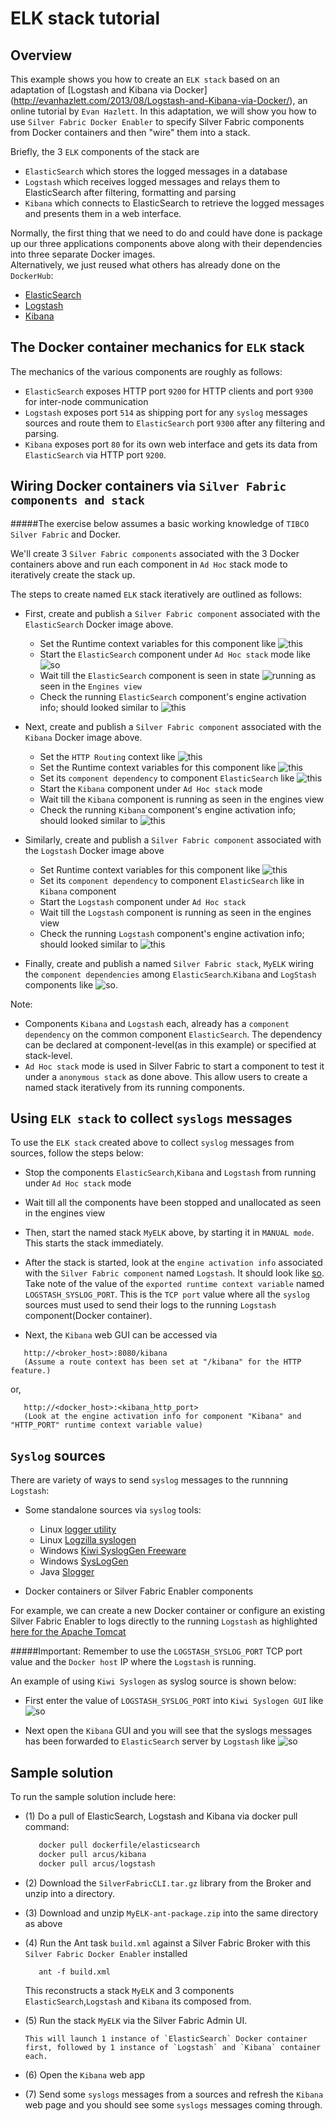 ELK stack tutorial
==================

Overview
----------

This example shows you how to create an `ELK stack` based on an adaptation of [Logstash and Kibana via Docker] (http://evanhazlett.com/2013/08/Logstash-and-Kibana-via-Docker/), an online tutorial by `Evan Hazlett`.
In this adaptation, we will show you how to use `Silver Fabric Docker Enabler` to specify Silver Fabric components from Docker containers and then "wire" them into a stack.

Briefly, the 3 `ELK` components of the stack are

- `ElasticSearch` which stores the logged messages in a database
- `Logstash` which receives logged messages and relays them to ElasticSearch after filtering, formatting and parsing
- `Kibana` which connects to ElasticSearch to retrieve the logged messages and presents them in a web interface.

Normally, the first thing that we need to do and could have done is package up our three applications components above along with their dependencies into three separate Docker images.  
Alternatively, we just reused what others has already done on the `DockerHub`:

- [ElasticSearch](https://registry.hub.docker.com/u/dockerfile/elasticsearch/)
- [Logstash](https://registry.hub.docker.com/u/arcus/logstash/)
- [Kibana](https://registry.hub.docker.com/u/arcus/kibana/)

The Docker container mechanics for `ELK` stack
----------------------------------------------

The mechanics of the various components are roughly as follows:

- `ElasticSearch` exposes HTTP port `9200` for HTTP clients and port `9300` for inter-node communication
- `Logstash` exposes port `514` as shipping port for any `syslog` messages sources and route them to `ElasticSearch` port `9300` after any filtering and parsing.
- `Kibana` exposes port `80` for its own web interface and gets its data from `ElasticSearch` via HTTP port `9200`.


Wiring Docker containers via `Silver Fabric components and stack`
----------------------------------------------------------------
#####The exercise below assumes a basic working knowledge of `TIBCO Silver Fabric` and Docker.

We'll create 3 `Silver Fabric components` associated with the 3 Docker containers above and run each component in `Ad Hoc` stack mode to iteratively create the stack up.

The steps to create named `ELK` stack iteratively are outlined as follows:

- First, create and publish a `Silver Fabric component` associated with the `ElasticSearch` Docker image above.
     - Set the Runtime context variables for this component like ![this](https://github.com/fabrician/docker-enabler/blob/master/examples/ELK/images/example_elasticsearch_rcv.gif?raw=true "ElasticSearch runtime context variables")
     - Start the `ElasticSearch` component under `Ad Hoc stack` mode like ![so](https://github.com/fabrician/docker-enabler/blob/master/examples/ELK/images/example_elasticsearch_adhoc_mode.gif?raw=true "Starting ElasticSearch in Ad Hoc stack")
     - Wait till the `ElasticSearch` component is seen in state ![running](https://github.com/fabrician/docker-enabler/blob/master/examples/ELK/images/example_elasticsearch_engine.gif?raw=true "ElasticSearch in running state") as seen in the `Engines view`
     - Check the  running `ElasticSearch` component's engine activation info; should looked similar to ![this](https://github.com/fabrician/docker-enabler/blob/master/examples/ELK/images/example_elasticsearch_activationinfo.gif?raw=true "ElasticSearch engine activation info")

- Next, create and publish a `Silver Fabric component` associated with the `Kibana` Docker image above.
     - Set the `HTTP Routing` context like ![this](https://github.com/fabrician/docker-enabler/blob/master/examples/ELK/images/example_kibana_http_routing.gif?raw=true "Kibana HTTP Routing setting")
     - Set the Runtime context variables for this component like ![this](https://github.com/fabrician/docker-enabler/blob/master/examples/ELK/images/example_kibana_rcv.gif?raw=true "Kibana runtime context variables")
     - Set its `component dependency` to component `ElasticSearch` like ![this](https://github.com/fabrician/docker-enabler/blob/master/examples/ELK/images/example_kibana_component_dep.gif?raw=true "Kibana component dependency on ElasticSearch")
     - Start the `Kibana` component under `Ad Hoc stack` mode
     - Wait till the `Kibana` component is running as seen in the engines view
     - Check the running `Kibana` component's engine activation info; should looked similar to ![this](https://github.com/fabrician/docker-enabler/blob/master/examples/ELK/images/example_kibana_activationinfo.gif?raw=true "Kibana engine activation info")
     
- Similarly, create and publish a `Silver Fabric component` associated with the `Logstash` Docker image above
     - Set Runtime context variables for this component like ![this](https://github.com/fabrician/docker-enabler/blob/master/examples/ELK/images/example_logstash_rcv.gif?raw=true "Logstash runtime context variables")
     - Set its `component dependency` to component `ElasticSearch` like in `Kibana` component
     - Start the `Logstash` component under `Ad Hoc stack`
     - Wait till the `Logstash` component is running as seen in the engines view
     - Check the running `Logstash` component's engine activation info; should looked similar to
![this](https://github.com/fabrician/docker-enabler/blob/master/examples/ELK/images/example_logstash_activationinfo.gif?raw=true "Logstash engine activation info")

- Finally, create and publish a named `Silver Fabric stack`, `MyELK` wiring the `component dependencies` among `ElasticSearch`.`Kibana` and `LogStash` components like ![so](https://github.com/fabrician/docker-enabler/blob/master/examples/ELK/images/example_myelk_stack_component_dep.gif?raw=true "MyELK stack declaration").

Note: 
- Components `Kibana` and `Logstash` each, already has a `component dependency` on the common component `ElasticSearch`. The dependency can be declared at component-level(as in this example) or specified at stack-level.
- `Ad Hoc stack` mode is used in Silver Fabric to start a component to test it under a `anonymous stack` as done above. This allow users to create a named stack iteratively from its running components.

Using `ELK stack` to collect `syslogs` messages
-----------------------------------------------

To use the `ELK stack` created above to collect `syslog` messages from sources, follow the steps below:

- Stop the components `ElasticSearch`,`Kibana` and `Logstash` from running under `Ad Hoc stack` mode
- Wait till all the components have been stopped and unallocated as seen in the engines view
- Then, start the named stack `MyELK` above, by starting it in `MANUAL mode`. This starts the stack immediately.
- After the stack is started, look at the `engine activation info` associated with the `Silver Fabric component` named `Logstash`. It should look like [so](https://github.com/fabrician/docker-enabler/blob/master/examples/ELK/images/example_logstash_activationinfo.gif).
Take note of the value of the `exported runtime context variable` named `LOGSTASH_SYSLOG_PORT`. This is the `TCP port` value where all the `syslog` sources must used to send their logs to the running `Logstash` component(Docker container).

- Next, the `Kibana` web GUI can be accessed via
```
   http://<broker_host>:8080/kibana
   (Assume a route context has been set at "/kibana" for the HTTP feature.)
```

or,
```
   http://<docker_host>:<kibana_http_port>
   (Look at the engine activation info for component "Kibana" and "HTTP_PORT" runtime context variable value)
```

`Syslog` sources
-----------------

There are variety of ways to send `syslog` messages to the runnning `Logstash`:

- Some standalone sources via `syslog` tools:
   - Linux [logger utility](http://manpages.ubuntu.com/manpages/precise/man1/logger.1.html)
   - Linux [Logzilla syslogen](https://subversion.assembla.com/svn/logzilla/scripts/contrib/sysloggen/sysloggen)
   - Windows [Kiwi SyslogGen Freeware](http://www.kiwisyslog.com/help/sysloggen/index.html?kiwisysloggen.htm)
   - Windows [SysLogGen](http://www.snmpsoft.com/freetools/sysloggen.html)
   - Java [Slogger](http://syslog-slogger.sourceforge.net/)

- Docker containers or Silver Fabric Enabler components

For example, we can create a new Docker container or configure an existing Silver Fabric Enabler to logs directly to the running `Logstash` as highlighted [here for the Apache Tomcat](http://www.unixpowered.com/unixpowered/2012/05/29/configuring-tomcat-to-log-via-syslog/)

#####Important: Remember to use the `LOGSTASH_SYSLOG_PORT` TCP port value and the `Docker host` IP where the `Logstash` is running.

An example of using `Kiwi Syslogen` as syslog source is shown below:

- First enter the value of `LOGSTASH_SYSLOG_PORT` into `Kiwi Syslogen GUI` like
![so](https://github.com/fabrician/docker-enabler/blob/master/examples/ELK/images/example_syslog_source_kiwigen.gif?raw=true "Example using Kiwi Syslogen GUI as syslogs source")

- Next open the `Kibana` GUI and you will see that the syslogs messages has been forwarded to `ElasticSearch` server by `Logstash` like ![so](https://github.com/fabrician/docker-enabler/blob/master/examples/ELK/images/example_kibana_syslog_input.gif?raw=true "Kibana GUI with syslogs inputs")

Sample solution
----------------

To run the sample solution include here:

- (1) Do a pull of ElasticSearch, Logstash and Kibana via docker pull command:

    ```bash
       docker pull dockerfile/elasticsearch
       docker pull arcus/kibana
       docker pull arcus/logstash
    ```
- (2) Download the `SilverFabricCLI.tar.gz` library from the Broker and unzip into a directory.
- (3) Download and unzip `MyELK-ant-package.zip`  into the same directory as above
- (4) Run the Ant task `build.xml` against a Silver Fabric Broker with this `Silver Fabric Docker Enabler` installed

   ```ant
      ant -f build.xml
   ```
   This reconstructs a stack `MyELK` and 3 components `ElasticSearch`,`Logstash` and `Kibana` its composed from.
   
- (5) Run the stack `MyELK` via the Silver Fabric Admin UI.
      
      This will launch 1 instance of `ElasticSearch` Docker container first, followed by 1 instance of `Logstash` and `Kibana` container each.

- (6) Open the `Kibana` web app
- (7) Send some `syslogs` messages from a sources and refresh the `Kibana` web page and you should see some `syslogs` messages coming through.

     
